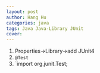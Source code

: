 ```yaml
---
layout: post
author: Hang Hu
categories: java
tags: Java Java-Library JUnit 
cover: 
---
```


1. Properties->Library->add JUnit4
2. `@Test`
3. `import org.junit.Test;
